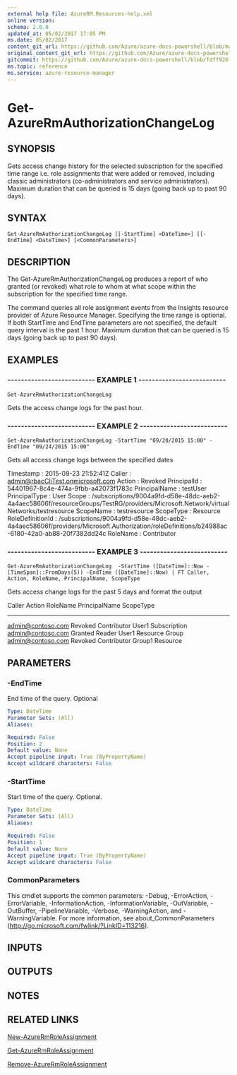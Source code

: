 ```yaml
---
external help file: AzureRM.Resources-help.xml
online version:
schema: 2.0.0
updated_at: 05/02/2017 17:05 PM
ms.date: 05/02/2017
content_git_url: https://github.com/Azure/azure-docs-powershell/blob/master/azureps-cmdlets-docs/ResourceManager/AzureRM.Resources/v1.0.4.3/Get-AzureRmAuthorizationChangeLog.md
original_content_git_url: https://github.com/Azure/azure-docs-powershell/blob/master/azureps-cmdlets-docs/ResourceManager/AzureRM.Resources/v1.0.4.3/Get-AzureRmAuthorizationChangeLog.md
gitcommit: https://github.com/Azure/azure-docs-powershell/blob/fdff926f5dd35f9020f210f87b450464ba162edc
ms.topic: reference
ms.service: azure-resource-manager
---
```


# Get-AzureRmAuthorizationChangeLog

## SYNOPSIS
Gets access change history for the selected subscription for the specified time range i.e.
role assignments that were added or removed, including classic administrators (co-administrators and service administrators).
Maximum duration that can be queried is 15 days (going back up to past 90 days).

## SYNTAX

```
Get-AzureRmAuthorizationChangeLog [[-StartTime] <DateTime>] [[-EndTime] <DateTime>] [<CommonParameters>]
```

## DESCRIPTION
The Get-AzureRmAuthorizationChangeLog produces a report of who granted (or revoked) what role to whom at what scope within the subscription for the specified time range. 

The command queries all role assignment events from the Insights resource provider of Azure Resource Manager.
Specifying the time range is optional.
If both StartTime and EndTime parameters are not specified, the default query interval is the past 1 hour.
Maximum duration that can be queried is 15 days (going back up to past 90 days).

## EXAMPLES

### -------------------------- EXAMPLE 1 --------------------------
```
Get-AzureRmAuthorizationChangeLog
```

Gets the access change logs for the past hour.

### -------------------------- EXAMPLE 2 --------------------------
```
Get-AzureRmAuthorizationChangeLog -StartTime "09/20/2015 15:00" -EndTime "09/24/2015 15:00"
```

Gets all access change logs between the specified dates

Timestamp        : 2015-09-23 21:52:41Z
Caller           : admin@rbacCliTest.onmicrosoft.com
Action           : Revoked
PrincipalId      : 54401967-8c4e-474a-9fbb-a42073f1783c
PrincipalName    : testUser
PrincipalType    : User
Scope            : /subscriptions/9004a9fd-d58e-48dc-aeb2-4a4aec58606f/resourceGroups/TestRG/providers/Microsoft.Network/virtualNetworks/testresource
ScopeName        : testresource
ScopeType        : Resource
RoleDefinitionId : /subscriptions/9004a9fd-d58e-48dc-aeb2-4a4aec58606f/providers/Microsoft.Authorization/roleDefinitions/b24988ac-6180-42a0-ab88-20f7382dd24c
RoleName         : Contributor

### -------------------------- EXAMPLE 3 --------------------------
```
Get-AzureRmAuthorizationChangeLog  -StartTime ([DateTime]::Now - [TimeSpan]::FromDays(5)) -EndTime ([DateTime]::Now) | FT Caller, Action, RoleName, PrincipalName, ScopeType
```

Gets access change logs for the past 5 days and format the output

Caller                  Action                  RoleName                PrincipalName           ScopeType
------                  ------                  --------                -------------           ---------
admin@contoso.com       Revoked                 Contributor             User1                   Subscription
admin@contoso.com       Granted                 Reader                  User1                   Resource Group
admin@contoso.com       Revoked                 Contributor             Group1                  Resource

## PARAMETERS

### -EndTime
End time of the query.
Optional

```yaml
Type: DateTime
Parameter Sets: (All)
Aliases: 

Required: False
Position: 2
Default value: None
Accept pipeline input: True (ByPropertyName)
Accept wildcard characters: False
```

### -StartTime
Start time of the query.
Optional.

```yaml
Type: DateTime
Parameter Sets: (All)
Aliases: 

Required: False
Position: 1
Default value: None
Accept pipeline input: True (ByPropertyName)
Accept wildcard characters: False
```

### CommonParameters
This cmdlet supports the common parameters: -Debug, -ErrorAction, -ErrorVariable, -InformationAction, -InformationVariable, -OutVariable, -OutBuffer, -PipelineVariable, -Verbose, -WarningAction, and -WarningVariable. For more information, see about_CommonParameters (http://go.microsoft.com/fwlink/?LinkID=113216).

## INPUTS

## OUTPUTS

## NOTES

## RELATED LINKS

[New-AzureRmRoleAssignment]()

[Get-AzureRmRoleAssignment]()

[Remove-AzureRmRoleAssignment]()

